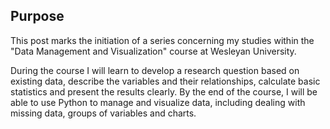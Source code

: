## Purpose

This post marks the initiation of a series concerning my studies within the "Data Management and Visualization" course at Wesleyan University. 

During the course I will learn to develop a research question based on existing data, describe the variables and their relationships, calculate basic statistics and present the results clearly. 
By the end of the course, I will be able to use Python to manage and visualize data, including dealing with missing data, groups of variables and charts. 



